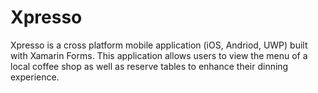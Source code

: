 # Xpresso
Xpresso is a cross platform mobile application (iOS, Andriod, UWP) built with Xamarin Forms. This application allows users to view the menu of a local coffee shop as well as reserve tables to enhance their dinning experience.
